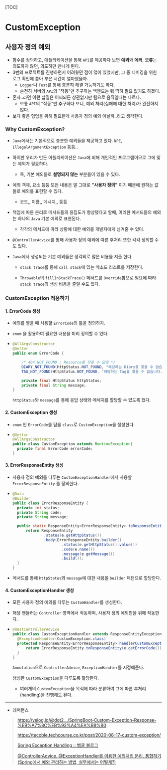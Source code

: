 [TOC]

# CustomException

## 사용자 정의 예외

- 함수를 정의하고, 애플리케이션을 통해 `API`를 제공하다 보면 **예외**와 **에러**, **오류**는 의도하지 않던, 의도하던 만나게 된다.
- 3번의 프로젝트를 진행하면서 어려웠던 점이 많이 있었지만, 그 중 디버깅을 위한 로그 확인에 쏟아 부은 시간이 얼마였을까.
  - `Logger`나 `Test`를 통해 충분히 해결 가능하기도 하다.
  - 순전히 서버의 `API`의 "작동"만 추구하는 백엔드는 뭐 딱히 필요 없기도 하겠다. 
- 혼자..라면 이런 삽질은 어찌되든 상관없지만 팀으로 움직일때는 다르다.
  - 보통 `API`의 "작동"만 추구하다 보니, 예외 처리(실패에 대한 처리)가 완전하지 않다.
- 보다 좋은 협업을 위해 필요한게 사용자 정의 예외 아닐까..라고 생각한다.

### Why CustomException?

- `Java`에서는 기본적으로 충분한 예외들을 제공하고 있다. `NPE`, `IllegalArgumentException` 등등.. 

- 하지만 우리가 만든 어플리케이션은 `Java`에 비해 개인적인 프로그램이므로 그에 맞는 예외가 필요하다.
  
  - 즉, 기본 예외들로 **설명되지 않는** 부분들이 있을 수 있다.

- 예외 객체, 요소 등등 모든 내용은 말 그대로 **"사용자 정의"** 이기 때문에 원하는 값들로 예외를 표현할 수 있다.
  
  - 코드,, 이름,, 메시지,, 등등

- 책임에 따른 분리로 메서드들의 응집도가 향상됐다고 할때, 이러한 메서드들의 예외는 하나의 `Java` 기본 예외로 표현된다.
  
  - 각각의 메서드에 따라 상황에 대한 예외를 개발자에게 넘겨줄 수 있다.

- `@ControllerAdvice`를 통해 사용자 정의 예외에 따른 후처리 또한 각각 정의할 수 도 있다.

- `Java`에서 생성되는 기본 예외들은 생각외로 많은 비용을 지출 한다.
  
  - `stack trace`를 통해 `call stack`에 있는 메소드 리스트를 저장한다.
  
  - `Throwable`의 `fillInStackTrace()` 메서드를 `Override`함으로 필요에 따라 `stack trace`의 생성 비용을 줄일 수도 있다.

### CustomException 적용하기

#### 1. ErrorCode 생성

- 예외를 뱉을 때 사용할 `ErrorCode`의 틀을 정의하자. 

- `enum` 을 활용하여 필요한 내용을 미리 정의할 수 있다.

- ```java
  @AllArgsConstructor
  @Getter
  public enum ErrorCode {
  
      /* 404 NOT_FOUND : Resource를 찾을 수 없음 */
      DIARY_NOT_FOUND(HttpStatus.NOT_FOUND, "해당하는 Diary를 찾을 수 없습니다."),
      TAG_NOT_FOUND(HttpStatus.NOT_FOUND, "해당하는 Tag를 찾을 수 없습니다."),
  
      private final HttpStatus httpStatus;
      private final String message;
  }
  ```
  
  `httpStatus`와 `message`를 통해 응답 상태와 메세지를 할당할 수 있도록 했다.

#### 2. CustomException 생성

- `enum` 인 `ErrorCode`를 담을 `class`로 `CustomException`을 생성한다.

- ```java
  @Getter
  @AllArgsConstructor
  public class CustomException extends RuntimeException{
    private final ErrorCode errorCode;
  }
  ```

#### 3. ErrorResponseEntity 생성

- 사용자 정의 예외를 다루는 `CustomExceptionHandler`에서 사용할 `ErrorResponseEntity` 를 정의한다.

- ```java
  @Data
  @Builder
  public class ErrorResponseEntity {
    private int status;
    private String code;
    private String message;
  
    public static ResponseEntity<ErrorResponseEntity> toResponseEntity(ErrorCode e){
        return ResponseEntity
                .status(e.getHttpStatus())
                .body(ErrorResponseEntity.builder()
                        .status(e.getHttpStatus().value())
                        .code(e.name())
                        .message(e.getMessage())
                        .build());
    }
  }
  ```

- 메서드를 통해 `httpStatus`와 `message`에 대한 내용을 `builder` 패턴으로 할당한다.

#### 4. CustomExceptionHandler 생성

- 모든 사용자 정의 예외를 다루는 `CustomHandler`를 생성한다.

- 해당 핸들러는 `Controller` 영역에서 작동하며, 사용자 정의 예외만을 위해 작동한다.

- ```java
  @RestControllerAdvice
  public class CustomExceptionHandler extends ResponseEntityExceptionHandler {
    @ExceptionHandler(CustomException.class)
    protected ResponseEntity<ErrorResponseEntity> handlerCustomException(CustomException e){
        return ErrorResponseEntity.toResponseEntity(e.getErrorCode());
    }
  }
  ```
  
  `Annotation`으로 `ControllerAdvice`, `ExceptionHandler`를 지정해준다.
  
  생성한 `CustomException`을 다루도록 할당한다.
  
  - 여러개의 `CustomException`을 목적에 따라 분류하여 그에 따른 후처리(handling)을 진행해도 된다.

---

- 레퍼런스

> https://velog.io/@dot2__/SpringBoot-Custom-Exception-Response-%EB%A7%8C%EB%93%A4%EA%B8%B0
> 
> https://tecoble.techcourse.co.kr/post/2020-08-17-custom-exception/
> 
> [Spring Exception Handling :: 뱀귤 블로그](https://bcp0109.tistory.com/303)
> 
> [@ControllerAdvice, @ExceptionHandler를 이용한 예외처리 분리, 통합하기(Spring에서 예외 관리하는 방법, 실무에서는 어떻게?)](https://jeong-pro.tistory.com/195)
